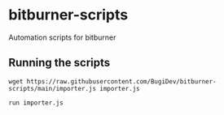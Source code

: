 # bitburner-scripts
Automation scripts for bitburner

## Running the scripts
`wget https://raw.githubusercontent.com/BugiDev/bitburner-scripts/main/importer.js importer.js`

`run importer.js`